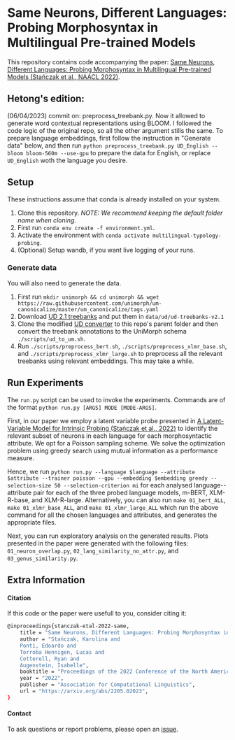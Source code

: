 # Same Neurons, Different Languages: Probing Morphosyntax in Multilingual Pre-trained Models

This repository contains code accompanying the paper: [Same Neurons, Different Languages: Probing Morphosyntax in Multilingual Pre-trained Models (Stańczak et al., NAACL 2022)](https://arxiv.org/abs/2205.02023).

## Hetong's edition: 
(06/04/2023) commit on: preprocess_treebank.py. Now it allowed to generate word contextual representations using BLOOM. I followed the code logic of the original repo, so all the other argument stills the same. To prepare language embeddings, first follow the instruction in "Generate data" below, and then run `python preprocess_treebank.py UD_English --bloom bloom-560m --use-gpu` to prepare the data for English, or replace `UD_English` woth the language you desire.

## Setup

These instructions assume that conda is already installed on your system.

1. Clone this repository. *NOTE: We recommend keeping the default folder name when cloning.*
2. First run `conda env create -f environment.yml`.
3. Activate the environment with `conda activate multilingual-typology-probing`.
4. (Optional) Setup wandb, if you want live logging of your runs.

### Generate data

You will also need to generate the data.

1. First run `mkdir unimorph && cd unimorph && wget https://raw.githubusercontent.com/unimorph/um-canonicalize/master/um_canonicalize/tags.yaml`
2. Download [UD 2.1 treebanks](https://universaldependencies.org/) and put them in `data/ud/ud-treebanks-v2.1`
3. Clone the modified [UD converter](git@github.com:ltorroba/ud-compatibility.git) to this repo's parent folder and then convert the treebank annotations to the UniMorph schema `./scripts/ud_to_um.sh`.
4. Run `./scripts/preprocess_bert.sh`, `./scripts/preprocess_xlmr_base.sh`, and `./scripts/preprocess_xlmr_large.sh` to preprocess all the relevant treebanks using relevant embeddings. This may take a while.

## Run Experiments

The `run.py` script can be used to invoke the experiments.
Commands are of the format `python run.py [ARGS] MODE [MODE-ARGS]`.

First, in our paper we employ a latent variable probe presented in [A Latent-Variable Model for Intrinsic Probing (Stańczak et al., 2022)](https://arxiv.org/abs/2201.08214) to identify the relevant subset of neurons in each language for each morphosyntactic attribute. We opt for a Poisson sampling scheme. We solve the optimization problem using greedy search using mutual information as a performance measure. 

Hence, we run `python run.py --language $language --attribute $attribute --trainer poisson --gpu --embedding $embedding greedy --selection-size 50 --selection-criterion mi` for each analysed language--attribute pair for each of the three probed language models, m-BERT, XLM-R-base, and XLM-R-large. 
Alternatively, you can also run `make 01_bert_ALL`, `make 01_xlmr_base_ALL`, and `make 01_xlmr_large_ALL` which run the above command for all the chosen languages and attributes, and generates the appropriate files.

Next, you can run exploratory analysis on the generated results. Plots presented in the paper were generated with the following files: `01_neuron_overlap.py`, `02_lang_similarity_no_attr.py`, and `03_genus_similarity.py`.


## Extra Information

#### Citation

If this code or the paper were usefull to you, consider citing it:


```bash
@inproceedings{stanczak-etal-2022-same,
    title = "Same Neurons, Different Languages: Probing Morphosyntax in Multilingual Pre-trained Models",
    author = "Stańczak, Karolina and 
    Ponti, Edoardo and 
    Torroba Hennigen, Lucas and 
    Cotterell, Ryan and 
    Augenstein, Isabelle",
    booktitle = "Proceedings of the 2022 Conference of the North American Chapter of the Association for Computational Linguistics: Human Language Technologies",
    year = "2022",
    publisher = "Association for Computational Linguistics",
    url = "https://arxiv.org/abs/2205.02023",
}
```

#### Contact

To ask questions or report problems, please open an [issue](https://github.com/copenlu/multilingual-typology-probing/issues).

